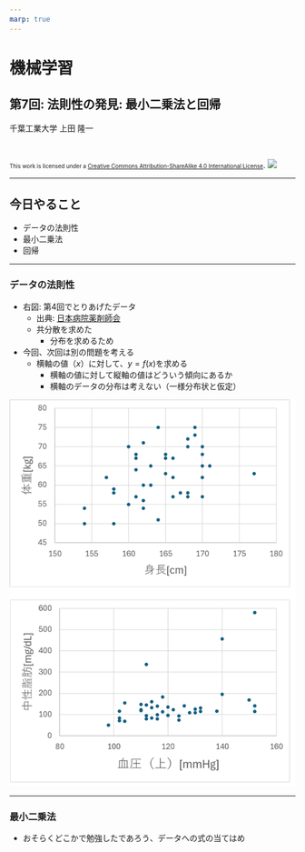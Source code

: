 ```yaml
---
marp: true
---
```


<!-- footer: "機械学習（と統計）第7回" -->

# 機械学習

## 第7回: 法則性の発見: 最小二乗法と回帰											

千葉工業大学 上田 隆一

<br />

<span style="font-size:70%">This work is licensed under a </span>[<span style="font-size:70%">Creative Commons Attribution-ShareAlike 4.0 International License</span>](https://creativecommons.org/licenses/by-sa/4.0/).
![](https://i.creativecommons.org/l/by-sa/4.0/88x31.png)

---

<!-- paginate: true -->

## 今日やること

- データの法則性
- 最小二乗法
- 回帰

---

### データの法則性

- 右図: 第4回でとりあげたデータ
    - 出典:  [日本病院薬剤師会](https://www.jshp.or.jp/)
    - 共分散を求めた
        - 分布を求めるため
- 今回、次回は別の問題を考える
    - 横軸の値（$x$）に対して、$y = f(x)$を求める
        - 横軸の値に対して縦軸の値はどういう傾向にあるか
        - 横軸のデータの分布は考えない（一様分布状と仮定）

![bg right:40% 100%](./figs/relations.png)

---

### 最小二乗法

- おそらくどこかで勉強したであろう、データへの式の当てはめ
